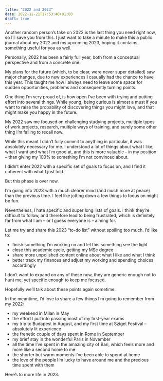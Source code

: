 ```yaml
---
title: "2022 and 2023"
date: 2022-12-21T17:53:40+01:00
draft: true
---
```


Another random person’s take on 2022 is the last thing you need right now, so I’ll save you from this. I just want to take a minute to make this a public journal about my 2022 and my upcoming 2023, hoping it contains something useful for you as well.

Personally, 2022 has been a fairly full year, both from a conceptual perspective and from a concrete one.

My plans for the future (which, to be clear, were never super detailed) saw major changes, due to new experiences I casually had the chance to have this year. This taught me how I always need to leave some space for sudden opportunities, problems and consequently turning points.

One thing I’m very proud of, is how open I’ve been with trying and putting effort into several things. While young, being curious is almost a must if you want to raise the probability of discovering things you might love, and that might make you happy in the future.

My 2022 saw me focused on challenging studying projects, multiple types of work projects, research, multiple ways of training, and surely some other thing I’m failing to recall now.

While this meant I didn’t fully commit to anything in particular, it was absolutely necessary for me. I understood a lot of things about what I like, what I want and what I’m good at, and this is more valuable – in my position – than giving my 100% to something I’m not convinced about.

I didn’t enter 2022 with a specific set of goals to focus on, and I find it coherent with what I just told.

But this phase is over now.

I’m going into 2023 with a much clearer mind (and much more at peace) than the previous time. I feel like jotting down a few things to focus on might be fun.

Nevertheless, I hate specific and super long lists of goals. I think they’re difficult to follow, and therefore lead to being frustrated, which is definitely far from what I am – or I guess everyone is – aiming for.

Let me try and share this 2023 “to-do list” without spoiling too much. I’d like to:

- finish something I’m working on and let this something see the light
- close this academic cycle, getting my MSc degree
- share more unpolished content online about what I like and what I think
- better track my finances and adjust my working and spending choices accordingly

I don’t want to expand on any of these now, they are generic enough not to hunt me, yet specific enough to keep me focused.

Hopefully we’ll talk about these points again sometime.

In the meantime, I’d love to share a few things I’m going to remember from my 2022:

- my weekend in Milan in May
- the effort I put into passing most of my first-year exams
- my trip to Budapest in August, and my first time at Sziget Festival – absolutely lit experience
- the frenetic couple of days spent in Rome in September
- my brief stay in the wonderful Paris in November
- all the time I’ve spent in the amazing city of Bari, which feels more and more like a second home to me
- the shorter but warm moments I’ve been able to spend at home
- the love of the people I’m lucky to have around me and the precious time spent with them

Here’s to more life in 2023.

